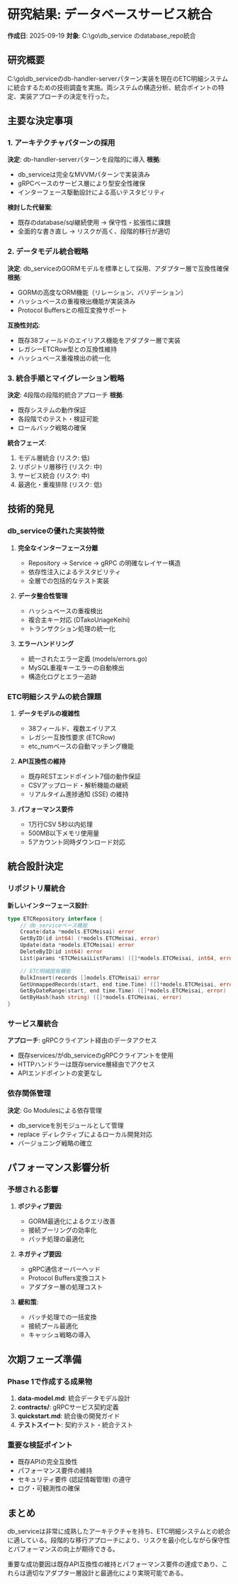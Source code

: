 # 研究結果: データベースサービス統合

**作成日**: 2025-09-19
**対象**: C:\go\db_service のdatabase_repo統合

## 研究概要

C:\go\db_serviceのdb-handler-serverパターン実装を現在のETC明細システムに統合するための技術調査を実施。両システムの構造分析、統合ポイントの特定、実装アプローチの決定を行った。

## 主要な決定事項

### 1. アーキテクチャパターンの採用

**決定**: db-handler-serverパターンを段階的に導入
**根拠**:
- db_serviceは完全なMVVMパターンで実装済み
- gRPCベースのサービス層により型安全性確保
- インターフェース駆動設計による高いテスタビリティ

**検討した代替案**:
- 既存のdatabase/sql継続使用 → 保守性・拡張性に課題
- 全面的な書き直し → リスクが高く、段階的移行が適切

### 2. データモデル統合戦略

**決定**: db_serviceのGORMモデルを標準として採用、アダプター層で互換性確保
**根拠**:
- GORMの高度なORM機能（リレーション、バリデーション）
- ハッシュベースの重複検出機能が実装済み
- Protocol Buffersとの相互変換サポート

**互換性対応**:
- 既存38フィールドのエイリアス機能をアダプター層で実装
- レガシーETCRow型との互換性維持
- ハッシュベース重複検出の統一化

### 3. 統合手順とマイグレーション戦略

**決定**: 4段階の段階的統合アプローチ
**根拠**:
- 既存システムの動作保証
- 各段階でのテスト・検証可能
- ロールバック戦略の確保

**統合フェーズ**:
1. モデル層統合 (リスク: 低)
2. リポジトリ層移行 (リスク: 中)
3. サービス統合 (リスク: 中)
4. 最適化・重複排除 (リスク: 低)

## 技術的発見

### db_serviceの優れた実装特徴

1. **完全なインターフェース分離**
   - Repository → Service → gRPC の明確なレイヤー構造
   - 依存性注入によるテスタビリティ
   - 全層での包括的なテスト実装

2. **データ整合性管理**
   - ハッシュベースの重複検出
   - 複合主キー対応 (DTakoUriageKeihi)
   - トランザクション処理の統一化

3. **エラーハンドリング**
   - 統一されたエラー定義 (models/errors.go)
   - MySQL重複キーエラーの自動検出
   - 構造化ログとエラー追跡

### ETC明細システムの統合課題

1. **データモデルの複雑性**
   - 38フィールド、複数エイリアス
   - レガシー互換性要求 (ETCRow)
   - etc_numベースの自動マッチング機能

2. **API互換性の維持**
   - 既存RESTエンドポイント7個の動作保証
   - CSVアップロード・解析機能の継続
   - リアルタイム進捗通知 (SSE) の維持

3. **パフォーマンス要件**
   - 1万行CSV 5秒以内処理
   - 500MB以下メモリ使用量
   - 5アカウント同時ダウンロード対応

## 統合設計決定

### リポジトリ層統合

**新しいインターフェース設計**:
```go
type ETCRepository interface {
    // db_serviceベース機能
    Create(data *models.ETCMeisai) error
    GetByID(id int64) (*models.ETCMeisai, error)
    Update(data *models.ETCMeisai) error
    DeleteByID(id int64) error
    List(params *ETCMeisaiListParams) ([]*models.ETCMeisai, int64, error)

    // ETC明細固有機能
    BulkInsert(records []models.ETCMeisai) error
    GetUnmappedRecords(start, end time.Time) ([]*models.ETCMeisai, error)
    GetByDateRange(start, end time.Time) ([]*models.ETCMeisai, error)
    GetByHash(hash string) ([]*models.ETCMeisai, error)
}
```

### サービス層統合

**アプローチ**: gRPCクライアント経由のデータアクセス
- 既存services/がdb_serviceのgRPCクライアントを使用
- HTTPハンドラーは既存service層経由でアクセス
- APIエンドポイントの変更なし

### 依存関係管理

**決定**: Go Modulesによる依存管理
- db_serviceを別モジュールとして管理
- replace ディレクティブによるローカル開発対応
- バージョニング戦略の確立

## パフォーマンス影響分析

### 予想される影響

1. **ポジティブ要因**:
   - GORM最適化によるクエリ改善
   - 接続プーリングの効率化
   - バッチ処理の最適化

2. **ネガティブ要因**:
   - gRPC通信オーバーヘッド
   - Protocol Buffers変換コスト
   - アダプター層の処理コスト

3. **緩和策**:
   - バッチ処理での一括変換
   - 接続プール最適化
   - キャッシュ戦略の導入

## 次期フェーズ準備

### Phase 1で作成する成果物
1. **data-model.md**: 統合データモデル設計
2. **contracts/**: gRPCサービス契約定義
3. **quickstart.md**: 統合後の開発ガイド
4. **テストスイート**: 契約テスト・統合テスト

### 重要な検証ポイント
- 既存APIの完全互換性
- パフォーマンス要件の維持
- セキュリティ要件 (認証情報管理) の遵守
- ログ・可観測性の確保

## まとめ

db_serviceは非常に成熟したアーキテクチャを持ち、ETC明細システムとの統合に適している。段階的な移行アプローチにより、リスクを最小化しながら保守性とパフォーマンスの向上が期待できる。

重要な成功要因は既存API互換性の維持とパフォーマンス要件の達成であり、これらは適切なアダプター層設計と最適化により実現可能である。